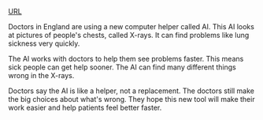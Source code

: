 <a href="https://privatebin.net/?a1235bdbb3aec98c#4g32VvhcyzRiYL1iVAA9DjcWvhwR5BzUQCCcTrAbS5kT">URL</a>

<p>Doctors in England are using a new computer helper called AI. This AI looks at pictures of people's chests, called X-rays. It can find problems like lung sickness very quickly.</p>

<p>The AI works with doctors to help them see problems faster. This means sick people can get help sooner. The AI can find many different things wrong in the X-rays.</p>

<p>Doctors say the AI is like a helper, not a replacement. The doctors still make the big choices about what's wrong. They hope this new tool will make their work easier and help patients feel better faster.</p>